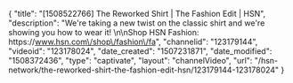 {
    "title": "[1508522766] The Reworked Shirt | The Fashion Edit | HSN",
    "description": "We're taking a new twist on the classic shirt and we're showing you how to wear it! \n\nShop HSN Fashion: https:\/\/www.hsn.com\/shop\/fashion\/fa",
    "channelid": "123179144",
    "videoid": "123178024",
    "date_created": "1507231871",
    "date_modified": "1508372436",
    "type": "captivate",
    "layout": "channelVideo",
    "url": "\/hsn-network\/the-reworked-shirt-the-fashion-edit-hsn\/123179144-123178024"
}